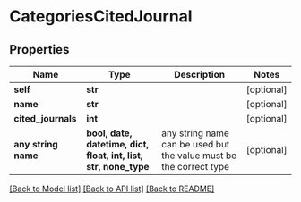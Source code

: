 # CategoriesCitedJournal


## Properties
Name | Type | Description | Notes
------------ | ------------- | ------------- | -------------
**self** | **str** |  | [optional] 
**name** | **str** |  | [optional] 
**cited_journals** | **int** |  | [optional] 
**any string name** | **bool, date, datetime, dict, float, int, list, str, none_type** | any string name can be used but the value must be the correct type | [optional]

[[Back to Model list]](../README.md#documentation-for-models) [[Back to API list]](../README.md#documentation-for-api-endpoints) [[Back to README]](../README.md)


